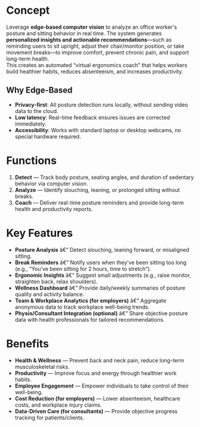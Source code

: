 # Concept

Leverage **edge-based computer vision** to analyze an office worker's posture and sitting behavior in real time. The system generates **personalized insights and actionable recommendations**—such as reminding users to sit upright, adjust their chair/monitor position, or take movement breaks—to improve comfort, prevent chronic pain, and support long-term health.  
This creates an automated “virtual ergonomics coach” that helps workers build healthier habits, reduces absenteeism, and increases productivity.

## Why Edge-Based

- **Privacy-first**: All posture detection runs locally, without sending video data to the cloud.
- **Low latency**: Real-time feedback ensures issues are corrected immediately.
- **Accessibility**: Works with standard laptop or desktop webcams, no special hardware required.

# Functions

1. **Detect** — Track body posture, seating angles, and duration of sedentary behavior via computer vision.
2. **Analyze** — Identify slouching, leaning, or prolonged sitting without breaks.
3. **Coach** — Deliver real-time posture reminders and provide long-term health and productivity reports.

# Key Features

- **Posture Analysis** â€“ Detect slouching, leaning forward, or misaligned sitting.
- **Break Reminders** â€“ Notify users when they’ve been sitting too long (e.g., “You’ve been sitting for 2 hours, time to stretch”).
- **Ergonomic Insights** â€“ Suggest small adjustments (e.g., raise monitor, straighten back, relax shoulders).
- **Wellness Dashboard** â€“ Provide daily/weekly summaries of posture quality and activity balance.
- **Team & Workplace Analytics (for employers)** â€“ Aggregate anonymous data to track workplace well-being trends.
- **Physio/Consultant Integration (optional)** â€“ Share objective posture data with health professionals for tailored recommendations.

# Benefits

- **Health & Wellness** — Prevent back and neck pain, reduce long-term musculoskeletal risks.
- **Productivity** — Improve focus and energy through healthier work habits.
- **Employee Engagement** — Empower individuals to take control of their well-being.
- **Cost Reduction (for employers)** — Lower absenteeism, healthcare costs, and workplace injury claims.
- **Data-Driven Care (for consultants)** — Provide objective progress tracking for patients/clients.
